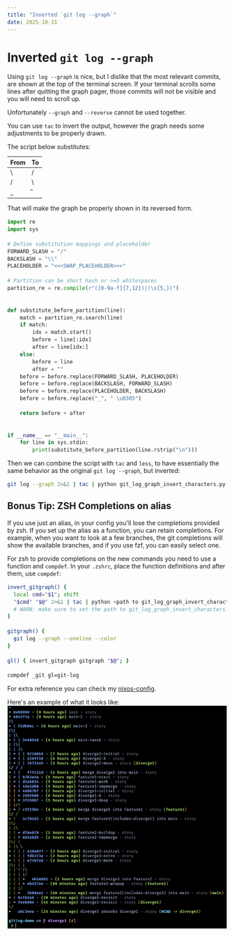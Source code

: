 ```yaml
---
title: "Inverted `git log --graph`"
date: 2025-10-31
---
```

# Inverted `git log --graph`
Using `git log --graph` is nice, but I dislike that the most relevant commits, are shown at the top of
the terminal screen. If your terminal scrolls some lines after quitting the graph pager, those commits
will not be visible and you will need to scroll up.

Unfortunately `--graph` and `--reverse` cannot be used together.

You can use `tac` to invert the output, however the graph needs some adjustments to be properly drawn.

The script below substitutes:

| From | To |
| -------------- | --------------- |
| \ | / |
| / | \ |
| _ |  ̅ |

That will make the graph be properly shown in its reversed form.

```python
import re
import sys

# Define substitution mappings and placeholder
FORWARD_SLASH = "/"
BACKSLASH = "\\"
PLACEHOLDER = "<<<SWAP_PLACEHOLDER>>>"

# Partition can be short hash or >=5 whitespaces
partition_re = re.compile(r"([0-9a-f]{7,12})|(\s{5,})")


def substitute_before_partition(line):
    match = partition_re.search(line)
    if match:
        idx = match.start()
        before = line[:idx]
        after = line[idx:]
    else:
        before = line
        after = ""
    before = before.replace(FORWARD_SLASH, PLACEHOLDER)
    before = before.replace(BACKSLASH, FORWARD_SLASH)
    before = before.replace(PLACEHOLDER, BACKSLASH)
    before = before.replace("_", " \u0305")

    return before + after


if __name__ == "__main__":
    for line in sys.stdin:
        print(substitute_before_partition(line.rstrip("\n")))
```

Then we can combine the script with `tac` and `less`, to have essentially the same behavior as the original `git log --graph`, but inverted:
```bash
git log --graph 2>&1 | tac | python git_log_graph_invert_characters.py | less -FX +G
```


## Bonus Tip: ZSH Completions on alias
If you use just an alias, in your config you'll lose the completions provided by zsh.
If you set up the alias as a function, you can retain completions. For example, when you want to look at a few branches, the git completions will show the available branches, and if you use fzf, you can easily select one.

For zsh to provide completions on the new commands you need to use a function and `compdef`. In your `.zshrc`, place the function definitions and after them, use `compdef`:

```bash
invert_gitgraph() {
  local cmd="$1"; shift
  "$cmd" "$@" 2>&1 | tac | python <path to git_log_graph_invert_characters.py> | less -FX +G
  # WARN: make sure to set the path to git_log_graph_invert_characters.py according to your system
}

gitgraph() {
  git log --graph --oneline --color
}

gl() { invert_gitgraph gitgraph "$@"; }

compdef _git gl=git-log
```

For extra reference you can check my [nixos-config](https://github.com/jonboh/nixos-config/blob/4f73db645fb90d68cf2daf942bd6aa0fb120478f/home-manager/shell.nix#L81).

Here's an example of what it looks like:
![](./graph.png)
